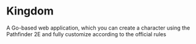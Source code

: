# Kingdom

A Go-based web application, which you can create a character using the Pathfinder 2E
and fully customize according to the official rules